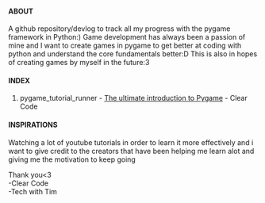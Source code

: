 #### ABOUT

A github repository/devlog to track all my progress with the pygame framework in Python:) Game development has always been a passion of mine and I want to create games in pygame to get better at coding with python and understand the core fundamentals better:D This is also in hopes of creating games by myself in the future:3

#### INDEX

1. pygame_tutorial_runner - [The ultimate introduction to Pygame](https://www.youtube.com/watch?v=AY9MnQ4x3zk&ab_channel=ClearCode) - Clear Code

#### INSPIRATIONS

Watching a lot of youtube tutorials in order to learn it more effectively and i want to give credit to the creators that have been helping me learn alot and giving me the motivation to keep going

Thank you<3 <br />
-Clear Code  <br />
-Tech with Tim
